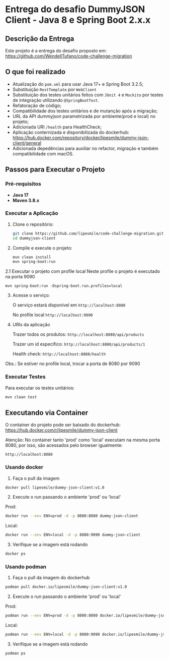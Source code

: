 
# Entrega do desafio DummyJSON Client - Java 8 e Spring Boot 2.x.x

## Descrição da Entrega

Este projeto é a entrega do desafio proposto em: https://github.com/WendellTufano/code-challenge-migration

## O que foi realizado
- Atualização do `pom.xml` para usar Java 17+ e Spring Boot 3.2.5;
- Substituição `RestTemplate` por `WebClient`
- Substituição dos testes unitários feitos com `JUnit 4` e `Mockito` por testes de integração utilizando `@SpringBootTest`.
- Refatoração de código;
- Compatibilidade dos testes unitários e de mutanção após a migração;
- URL da API dummyjson parametrizada por ambiente(prod e local) no projeto;
- Adicionada URI `/health` para HealthCheck;
- Aplicação conternizada e disponibilizada do dockerhub: https://hub.docker.com/repository/docker/lipesmile/dummy-json-client/general
- Adicionada depedências para auxiliar no refactor, migração e também compatibilidade com macOS.

## Passos para Executar o Projeto

### Pré-requisitos

- **Java 17**
- **Maven 3.8.x**

### Executar a Aplicação

1. Clone o repositório:
    ```bash
    git clone https://github.com/lipesmile/code-challenge-migration.git
    cd dummyjson-client
    ```

2. Compile e execute o projeto:
    ```bash
    mvn clean install
    mvn spring-boot:run
    ```
    
2.1 Executar o projeto com profile local
   Neste profile o projeto é executado na porta 9090
   
    mvn spring-boot:run -Dspring-boot.run.profiles=local
    
    
3. Acesse o serviço:
   
    O serviço estará disponível em `http://localhost:8080`
   
    No profile local `http://localhost:9090`

5. URIs da aplicação

   Trazer todos os produtos: `http://localhost:8080/api/products`
   
   Trazer um id especifico: `http://localhost:8080/api/products/1`

   Health check: `http://localhost:8080/health`

Obs.: Se estiver no profile local, trocar a porta de 8080 por 9090
   
### Executar Testes
Para executar os testes unitários:

```bash
mvn clean test
```

## Executando via Container
O container do projeto pode ser baixado do dockerhub: https://hub.docker.com/r/lipesmile/dummy-json-client

Atenção: No container tanto 'prod' como 'local' executam na mesma porta 8080, por isso, são acessados pelo browser igualmente:

`http://localhost:8080`

### Usando docker

1. Faça o pull da imagem

```bash
docker pull lipesmile/dummy-json-client:v1.0
```

2. Execute o run passando o ambiente 'prod' ou 'local'

Prod:

```bash
docker run --env ENV=prod -d -p 8080:8080 dummy-json-client
```

Local:

```bash
docker run --env ENV=local -d -p 8080:9090 dummy-json-client
```

3. Verifique se a imagem está rodando

```bash
docker ps
```

### Usando podman
1. Faça o pull da imagem do dockerhub

```bash
podman pull docker.io/lipesmile/dummy-json-client:v1.0
```

2. Execute o run passando o ambiente 'prod' ou 'local'

Prod:
```bash
podman run --env ENV=prod -d -p 8080:8080 docker.io/lipesmile/dummy-json-client:v1.0
```

Local:
```bash
podman run --env ENV=local -d -p 8080:9090 docker.io/lipesmile/dummy-json-client:v1.0
```

3. Verifique se a imagem está rodando
```bash
podman ps
```
